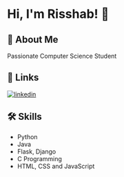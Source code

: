 
# Hi, I'm Risshab! 👋


## 🚀 About Me
Passionate Computer Science Student


## 🔗 Links
[![linkedin](https://img.shields.io/badge/linkedin-0A66C2?style=for-the-badge&logo=linkedin&logoColor=white)](https://www.linkedin.com/in/risshab-srinivas-ramesh-7b614a290)



## 🛠 Skills
- Python
- Java
- Flask, Django
- C Programming
- HTML, CSS and JavaScript

